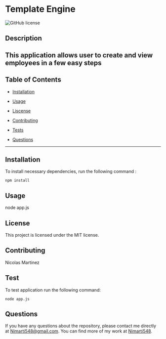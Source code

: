 # Template Engine
![GitHub license](https://img.shields.io/badge/license-MIT-blue.svg)

## Description
This application allows user to create and view employees in a few easy steps
---
## Table of Contents
* [Installation](#installation)

* [Usage](#usage)

* [Liscense](#license)

* [Contributing](#contributing)

* [Tests](#tests)

* [Questions](#questions)

---

## Installation
To install necessary dependencies, run the following command :

```
npm install
```

## Usage
node app.js

## License 
This project is licensed under the MIT license.

## Contributing
Nicolas Martinez

## Test
To test application run the following command:

```
node app.js 
```

## Questions
If you have any questions about the repository, please contact me directly at Nimarti548@gmail.com. You can find more of my work at [Nimarti548](https://github.com/Nimarti548/).

